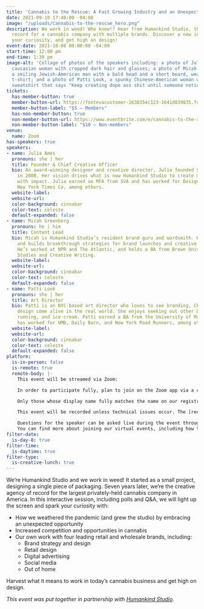 ```yaml
---
title: 'Cannabis to the Rescue: A Fast Growing Industry and an Unexpected Client'
date: 2021-09-10 17:48:00 -04:00
image: "/uploads/Cannabis-to-the-rescue_hero.png"
description: We work in weed! Who knew!? Hear from Humankind Studio, the agency of
  record for a cannabis company with multiple brands. Discover a new industry, spark
  your curiosity, and get high on design!
event-date: 2021-10-08 00:00:00 -04:00
start-time: 12:00 pm
end-time: 1:30 pm
image-alt: 'Collage of photos of the speakers including: a photo of Julia Ames, a
  caucasian woman with cropped dark hair and glasses; a photo of Micah Greenberg,
  a smiling Jewish-American man with a bald head and a short beard, wearing a green
  t-shirt; and a photo of Patti Look, a spunky Chinese-American woman wearing a black
  sweatshirt that says "Keep creating dope ass shit until someone notices.”'
tickets:
  has-member-button: true
  member-button-url: https://fontevacustomer-1638354c123-1641d839835.force.com/services/oauth2/authorize?client_id=3MVG9nthuDc9owbcOq7_07W.HriOQQPWTbMkrpOla.ajDQlTHf4_uby_mhwylcX.mJBU2O2SppTiZMS0J_HJd&response_type=code&redirect_uri=https://ikit.aiga.org/ikit_national_util/ikit-national-util-sso-redirect/&state=https%3A%2F%2Fdc.aiga.org%2Fevent%2Fcannabis-to-the-rescue-a-fast-growing-industry-and-an-unexpected-client%2F%3Fredirect_source%3Deventbrite_register
  member-button-label: "$5 — Members"
  has-non-member-button: true
  non-member-button-url: https://www.eventbrite.com/e/cannabis-to-the-rescue-a-fast-growing-industry-and-an-unexpected-client-tickets-170370213896
  non-member-button-label: "$10 — Non-members"
venue:
  name: Zoom
has-speakers: true
speakers:
- name: Julia Ames
  pronouns: she | her
  title: Founder & Chief Creative Officer
  bio: An award-winning designer and creative director, Julia founded Spoolia Design
    in 2008. Her vision drives what is now Humankind Studio to create memorable work
    with impact. Julia earned an MFA from SVA and has worked for Design Army and The
    New York Times Co, among others.
  website-label: 
  website-url: 
  color-background: cinnabar
  color-text: celeste
  default-expanded: false
- name: Micah Greenberg
  pronouns: he | him
  title: Content Lead
  bio: Micah is Humankind Studio’s resident brand guru and wordsmith. He names companies
    and builds breakthrough strategies for brand launches and creative campaigns.
    He’s worked at NPR and The Atlantic, and holds a BA from Brown University in Media
    Studies and Creative Writing.
  website-label: 
  website-url: 
  color-background: cinnabar
  color-text: celeste
  default-expanded: false
- name: Patti Look
  pronouns: she | her
  title: Art Director
  bio: Patti is an NYC-based art director who loves to see branding, CPG, and retail
    design come alive in the real world. She enjoys seeking out other DMV/Terp transplants,
    running, and ice cream. Patti earned a BA from the University of Maryland and
    has worked for UMD, Daily Burn, and New York Road Runners, among others.
  website-label: 
  website-url: 
  color-background: cinnabar
  color-text: celeste
  default-expanded: false
platform:
  is-in-person: false
  is-remote: true
  remote-body: |-
    This event will be streamed via Zoom:

    In order to participate fully, plan to join on the Zoom app via a computer, tablet, or mobile device with enough bandwidth to support viewing video.

    Only those whose display name fully matches the name on our registration list will be admitted from the waiting room, in order to ensure only those who have registered for the event are able to attend — and to create space for intimate conversations.

    This event will be recorded unless technical issues occur. The [recordings will be shared in the AIGA DC recordings archive](https://dc.aiga.org/introducing-the-aiga-dc-event-recordings-archive/) for AIGA members to rewatch or catch up on at a later date. <i>(You can [register for a membership](https://dc.aiga.org/membership/membership-rates/) on our website for just $50 for a year.)</i>

    Questions for the speaker can be asked live during the event through the chat.
    You can find more about joining our virtual events, including how to connect, directions to troubleshoot, and information about our refund policy in our [FAQs](https://2020.dcdesignweek.org/faqs/).
filter-date:
  is-day-8: true
filter-time:
  is-daytime: true
filter-type:
  is-creative-lunch: true
---
```


We’re Humankind Studio and we work in weed! It started as a small project, designing a single piece of packaging. Seven years later, we’re the creative agency of record for the largest privately-held cannabis company in America. In this interactive session, including polls and Q&A, we will light up the screen and spark your curiosity with: 

- How we weathered the pandemic (and grew the studio) by embracing an unexpected opportunity
- Increased competition and opportunities in cannabis
- Our own work with four leading retail and wholesale brands, including:
     + Brand strategy and design
     + Retail design
     + Digital advertising
     + Social media 
     + Out of home

Harvest what it means to work in today’s cannabis business and get high on design.


<i>This event was put together in partnership with <a href="https://www.humankindstudio.com/">Humankind Studio</a>.</i>
